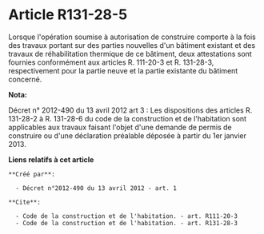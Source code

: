 # Article R131-28-5

Lorsque l'opération soumise à autorisation de construire comporte à la fois des travaux portant sur des parties nouvelles
d'un bâtiment existant et des travaux de réhabilitation thermique de ce bâtiment, deux attestations sont fournies
conformément aux articles R. 111-20-3 et R. 131-28-3, respectivement pour la partie neuve et la partie existante du bâtiment
concerné.

**Nota:**

Décret n° 2012-490 du 13 avril 2012 art 3 : Les dispositions des articles R. 131-28-2 à R. 131-28-6 du code de la
construction et de l'habitation sont applicables aux travaux faisant l'objet d'une demande de permis de construire ou d'une
déclaration préalable déposée à partir du 1er janvier 2013.

**Liens relatifs à cet article**

	**Créé par**:

	  - Décret n°2012-490 du 13 avril 2012 - art. 1

	**Cite**:

	  - Code de la construction et de l'habitation. - art. R111-20-3
	  - Code de la construction et de l'habitation. - art. R131-28-3
